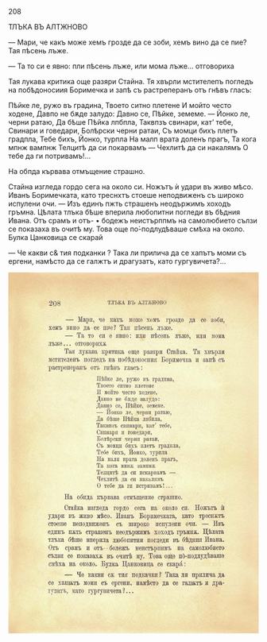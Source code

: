 ﻿208

ТЛЪКА ВЪ АЛТЖНОВО

— Мари, че какъ може хемъ грозде да се зоби, хемъ вино да се пие? Тая пѣсень лъже.

— Та то си е явно: пли пѣсень лъже, или мома лъже... отговориха

Тая лукава критика още разяри Стайна. Тя хвърли мстителепъ погледъ на побѣдоносиия Боримечка и запѣ съ растреперанъ отъ гнѣвъ гласъ:

Пѣйке ле, ружо въ градина, Твоето ситно плетене И мойто често ходене, Давпо не бѫде залудо: Давно се, Пѣйке, земеме. — Йонко ле, черни ратаю, Да бѣше Пѣйка лпбпла, Таквпзъ свинари, кат’ тебе, Свинари и говедари, Болѣрски черни ратаи, Съ момци бихъ плетъ градпла, Тебе бихъ, Йонко, турпла На малп врата доленъ прагъ, Та кога мпнж вампнж Телцитѣ да си покарвамъ — Чехлитѣ да си накалямъ О тебе да ги потривамъ!...

На обпда кървава отмъщение страшно.

Стайна изгледа гордо сега на около си. Ножътъ ѝ удари въ живо мѣсо. Иванъ Боримечката, като треснхтъ стоеше неподвиженъ съ широко испулени очи. — Изъ единъ пжть страшенъ неодържимъ хоходъ гръмна. Цѣлата тлъка бѣше вперила любопитни погледи въ бѣдния Ивана. Отъ срамъ и отъ- • бодежъ неистърппмъ на самолюбието сълзи се показаха въ очитѣ му. Това още по́-подлудѣваше смѣха на около. Булка Цанковица се скарай

— Че какви с& тия подканки ? Така ли прилича да се хапътъ моми съ ергени, намѣсто да се галжтъ и драгузатъ, като гургувичета?...

![original](images/235.jpg)

